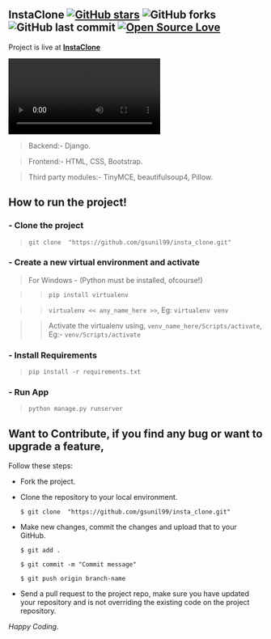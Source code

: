 ## InstaClone [![GitHub stars](https://img.shields.io/github/stars/gsunil99/insta_clone?style=social)](https://github.com/login?return_to=%2Fgsunil99%insta_clone) ![GitHub forks](https://img.shields.io/github/forks/gsunil99/insta_clone?style=social) ![GitHub last commit](https://img.shields.io/github/last-commit/gsunil99/insta_clone) [![Open Source Love](https://badges.frapsoft.com/os/v2/open-source.svg?v=103)](https://github.com/gsunil99/insta_clone)


Project is live at [**InstaClone**](https://sunilinstagram.pythonanywhere.com/)


<video
src="https://user-images.githubusercontent.com/56781242/229135711-acb54bcf-4a13-40a9-8138-19c0101747c4.mp4">
</video>

> Backend:- Django.

> Frontend:- HTML, CSS, Bootstrap.

> Third party modules:- TinyMCE, beautifulsoup4, Pillow.


## How to run the project!
### - Clone the project
> ``` git clone  "https://github.com/gsunil99/insta_clone.git" ```
### - Create a new virtual environment and activate
> For Windows - (Python must be installed, ofcourse!)

>> ``` pip install virtualenv ```

>> ``` virtualenv << any_name_here >> ```, Eg: ``` virtualenv venv ```

 >> Activate the virtualenv using,
 ```venv_name_here/Scripts/activate```, Eg:- ```venv/Scripts/activate```
 
 ### - Install Requirements
 
 > ```pip install -r requirements.txt```
 
 ### - Run App
 > ```python manage.py runserver```
 
 ## Want to Contribute, if you find any bug or want to upgrade a feature,
Follow these steps:
- Fork the project.
- Clone the repository to your local environment.

    ```$ git clone  "https://github.com/gsunil99/insta_clone.git" ```
    
- Make new changes, commit the changes and upload that to your GitHub.

    `$ git add .`
    
    `$ git commit -m "Commit message" `
    
    `$ git push origin branch-name`
    
- Send a pull request to the project repo, make sure you have updated your repository and is not overriding the existing code on the project repository.

_Happy Coding._
